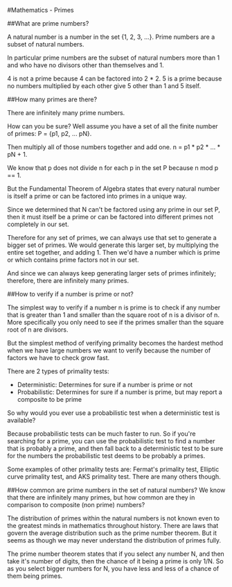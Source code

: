 #Mathematics - Primes

##What are prime numbers?

A natural number is a number in the set {1, 2, 3, ...}. Prime numbers are a subset of natural numbers.

In particular prime numbers are the subset of natural numbers more than 1 and who have no divisors other than themselves and 1.

4 is not a prime because 4 can be factored into 2 * 2.
5 is a prime because no numbers multiplied by each other give 5 other than 1 and 5 itself.

##How many primes are there?

There are infinitely many prime numbers.

How can you be sure? Well assume you have a set of all the finite number of primes:
P = {p1, p2, ... pN}.

Then multiply all of those numbers together and add one. n = p1 * p2 * ... * pN + 1.

We know that p does not divide n for each p in the set P because n mod p == 1.

But the Fundamental Theorem of Algebra states that every natural number is itself a prime or can be factored into primes in a unique way.

Since we determined that N can't be factored using any prime in our set P, then it must itself be a prime or can be factored into different primes not completely in our set.

Therefore for any set of primes, we can always use that set to generate a bigger set of primes. We would generate this larger set, by multiplying the entire set together, and adding 1. Then we'd have a number which is prime or which contains prime factors not in our set.

And since we can always keep generating larger sets of primes infinitely; therefore, there are infinitely many primes.

##How to verify if a number is prime or not?

The simplest way to verify if a number n is prime is to check if any number that is greater than 1 and smaller than the square root of n is a divisor of n. More specifically you only need to see if the primes smaller than the square root of n are divisors.

But the simplest method of verifying primality becomes the hardest method when we have large numbers we want to verify because the number of factors we have to check grow fast.

There are 2 types of primality tests:

- Deterministic: Determines for sure if a number is prime or not
- Probabilistic: Determines for sure if a number is prime, but may report a composite to be prime

So why would you ever use a probabilistic test when a deterministic test is available?

Because probabilistic tests can be much faster to run. So if you're searching for a prime, you can use the probabilistic test to find a number that is probably a prime, and then fall back to a deterministic test to be sure for the numbers the probabilistic test deems to be probably a primes.

Some examples of other primality tests are: Fermat's primality test, Elliptic curve primality test, and AKS primality test. There are many others though.

##How common are prime numbers in the set of natural numbers?
We know that there are infinitely many primes, but how common are they in comparison to composite (non prime) numbers?

The distribution of primes within the natural numbers is not known even to the greatest minds in mathematics throughout history. There are laws that govern the average distribution such as the prime number theorem. But it seems as though we may never understand the distribution of primes fully.

The prime number theorem states that if you select any number N, and then take it's number of digits, then the chance of it being a prime is only 1/N. So as you select bigger numbers for N, you have less and less of a chance of them being primes.
